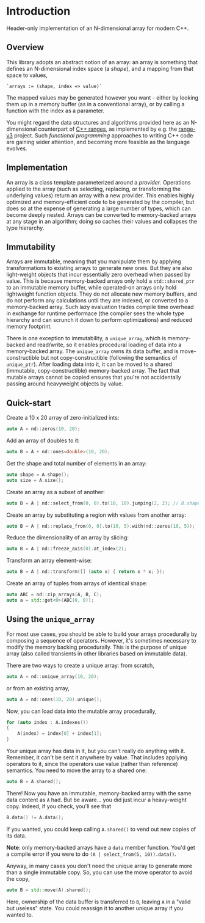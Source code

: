 # Introduction
Header-only implementation of an N-dimensional array for modern C++.


## Overview
This library adopts an abstract notion of an array: an array is something that defines an N-dimensional index space (a _shape_), and a mapping from that space to values,

    `arrays := (shape, index => value)`

The mapped values may be generated however you want - either by looking them up in a memory buffer (as in a conventional array), or by calling a function with the index as a parameter.

You might regard the data structures and algorithms provided here as an N-dimensional counterpart of [C++ ranges](https://en.cppreference.com/w/cpp/ranges), as implemented by e.g. the [range-v3](https://github.com/ericniebler/range-v3) project. Such *functional programming* approaches to writing C++ code are gaining wider attention, and becoming more feasible as the language evolves.


## Implementation
An array is a class template parameterized around a _provider_. Operations applied to the array (such as selecting, replacing, or transforming the underlying values) return an array with a new provider. This enables highly optimized and memory-efficient code to be generated by the compiler, but does so at the expense of generating a large number of types, which can become deeply nested. Arrays can be converted to memory-backed arrays at any stage in an algorithm; doing so caches their values and collapses the type hierarchy.


## Immutability
Arrays are immutable, meaning that you manipulate them by applying transformations to existing arrays to generate new ones. But they are also light-weight objects that incur essentially zero overhead when passed by value. This is because memory-backed arrays only hold a `std::shared_ptr` to an immutable memory buffer, while operated-on arrays only hold lightweight function objects. They do not allocate new memory buffers, and do not perform any calculations until they are indexed, or converted to a memory-backed array. Such lazy evaluation trades compile time overhead in exchange for runtime performace (the compiler sees the whole type hierarchy and can scrunch it down to perform optimizations) and reduced memory footprint.

There is one exception to immutability, a `unique_array`, which is memory-backed and read/write, so it enables procedural loading of data into a memory-backed array. The `unique_array` owns its data buffer, and is move-constructible but not copy-constructible (following the semantics of `unique_ptr`). After loading data into it, it can be moved to a shared (immutable, copy-constructible) memory-backed array. The fact that mutable arrays cannot be copied ensures that you're not accidentally passing around heavyweight objects by value.


## Quick-start
Create a 10 x 20 array of zero-initialized ints:
```C++
auto A = nd::zeros(10, 20);
```

Add an array of doubles to it:
```C++
auto B = A + nd::ones<double>(10, 20);
```

Get the shape and total number of elements in an array:
```C++
auto shape = A.shape();
auto size = A.size();
```

Create an array as a subset of another:
```C++
auto B = A | nd::select_from(0, 0).to(10, 10).jumping(2, 2); // B.shape() == {5, 5}
```

Create an array by substituting a region with values from another array:
```C++
auto B = A | nd::replace_from(0, 0).to(10, 5).with(nd::zeros(10, 5));
```

Reduce the dimensionality of an array by slicing:
```C++
auto B = A | nd::freeze_axis(0).at_index(2);
```

Transform an array element-wise:
```C++
auto B = A | nd::transform([] (auto x) { return x * x; });
```

Create an array of tuples from arrays of identical shape:
```C++
auto ABC = nd::zip_arrays(A, B, C);
auto a = std::get<0>(ABC(0, 0));
```


## Using the `unique_array`
For most use cases, you should be able to build your arrays procedurally by composing a sequence of operators. However, it's sometimes necessary to modify the memory backing procedurally. This is the purpose of unique array (also called transients in other libraries based on immutable data).

There are two ways to create a unique array: from scratch,

```C++
auto A = nd::unique_array(10, 20);
```

or from an existing array,

```C++
auto A = nd::ones(10, 20).unique();
```

Now, you can load data into the mutable array procedurally,

```C++
for (auto index : A.indexes())
{
    A(index) = index[0] + index[1];
}
```

Your unique array has data in it, but you can't really do anything with it. Remember, it can't be sent it anywhere by value. That includes applying operators to it, since the operators use value (rather than reference) semantics. You need to move the array to a shared one:

```C++
auto B = A.shared();
```

There! Now you have an immutable, memory-backed array with the same data content as `A` had. But be aware... you did just incur a heavy-weight copy. Indeed, if you check, you'll see that

```C++
B.data() != A.data();
```

If you wanted, you could keep calling `A.shared()` to vend out new copies of its data.

__Note__: only memory-backed arrays have a `data` member function. You'd get a compile error if you were to do `(A | select_from(5, 10)).data()`.

Anyway, in many cases you don't need the unique array to generate more than a single immutable copy. So, you can use the move operator to avoid the copy,

```C++
auto B = std::move(A).shared();
```

Here, ownership of the data buffer is transferred to `B`, leaving `A` in a "valid but useless" state. You could reassign it to another unique array if you wanted to.
